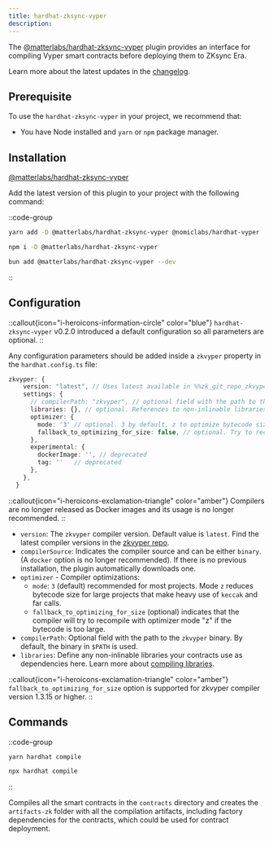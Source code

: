 ```yaml
---
title: hardhat-zksync-vyper
description:
---
```


The [@matterlabs/hardhat-zksync-vyper](https://www.npmjs.com/package/@matterlabs/hardhat-zksync-vyper) plugin
provides an interface for compiling Vyper smart contracts before deploying them to ZKsync Era.

Learn more about the latest updates in the [changelog](%%zk_git_repo_hardhat-zksync%%/blob/main/packages/hardhat-zksync-vyper/CHANGELOG.md).

## Prerequisite

To use the `hardhat-zksync-vyper` in your project, we recommend that:

- You have Node installed and `yarn` or `npm` package manager.

## Installation

[@matterlabs/hardhat-zksync-vyper](https://www.npmjs.com/package/@matterlabs/hardhat-zksync-vyper)

Add the latest version of this plugin to your project with the following command:

::code-group

```bash [yarn]
yarn add -D @matterlabs/hardhat-zksync-vyper @nomiclabs/hardhat-vyper
```

```bash [npm]
npm i -D @matterlabs/hardhat-zksync-vyper
```

```bash [bun]
bun add @matterlabs/hardhat-zksync-vyper --dev
```

::

## Configuration

::callout{icon="i-heroicons-information-circle" color="blue"}
`hardhat-zksync-vyper` v0.2.0 introduced a default configuration so all parameters are optional.
::

Any configuration parameters should be added inside a `zkvyper` property in the `hardhat.config.ts` file:

```ts
zkvyper: {
    version: "latest", // Uses latest available in %%zk_git_repo_zkvyper-bin%%
    settings: {
      // compilerPath: "zkvyper", // optional field with the path to the `zkvyper` binary.
      libraries: {}, // optional. References to non-inlinable libraries
      optimizer: {
        mode: '3' // optional. 3 by default, z to optimize bytecode size
        fallback_to_optimizing_for_size: false, // optional. Try to recompile with optimizer mode "z" if the bytecode is too large
      },
      experimental: {
        dockerImage: '', // deprecated
        tag: ''   // deprecated
      },
    },
  }
```

::callout{icon="i-heroicons-exclamation-triangle" color="amber"}
Compilers are no longer released as Docker images and its usage is no longer recommended.
::

- `version`: The `zkvyper` compiler version. Default value is `latest`.
Find the latest compiler versions in the [zkvyper repo](%%zk_git_repo_zkvyper-bin%%).
- `compilerSource`: Indicates the compiler source and can be either `binary`. (A `docker` option is no longer recommended).
If there is no previous installation, the plugin automatically downloads one.
- `optimizer` - Compiler optimizations:
  - `mode`: `3` (default) recommended for most projects. Mode `z` reduces bytecode size for large projects that make heavy use of `keccak` and far calls.
  - `fallback_to_optimizing_for_size` (optional) indicates that the compiler will try to recompile with optimizer mode "z" if the bytecode is too large.
- `compilerPath`: Optional field with the path to the `zkvyper` binary. By default, the binary in `$PATH` is used.
- `libraries`: Define any non-inlinable libraries your contracts use as dependencies here. Learn more about [compiling libraries](./compiling-libraries).

::callout{icon="i-heroicons-exclamation-triangle" color="amber"}
`fallback_to_optimizing_for_size` option is supported for zkvyper compiler version 1.3.15 or higher.
::

## Commands

::code-group

```bash [yarn]
yarn hardhat compile

```

```bash [npm]
npx hardhat compile

```

::

Compiles all the smart contracts in the `contracts` directory and creates the `artifacts-zk` folder with all the compilation artifacts,
including factory dependencies for the contracts, which could be used for contract deployment.
